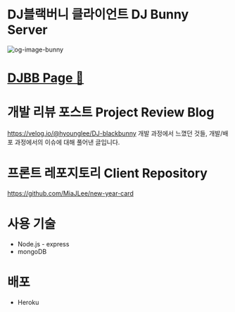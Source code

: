 # DJ블랙버니 클라이언트 DJ Bunny Server
![og-image-bunny](https://user-images.githubusercontent.com/48678660/214809468-3ddd67da-9119-46e9-b25a-b61b91d397c4.jpeg)

# [DJBB Page 🔗](https://dj-blackbunny.netlify.app/)


# 개발 리뷰 포스트 Project Review Blog
https://velog.io/@hyounglee/DJ-blackbunny
개발 과정에서 느꼈던 것들, 개발/배포 과정에서의 이슈에 대해 풀어낸 글입니다.

# 프론트 레포지토리 Client Repository
https://github.com/MiaJLee/new-year-card

# 사용 기술
- Node.js - express
- mongoDB

# 배포
- Heroku
